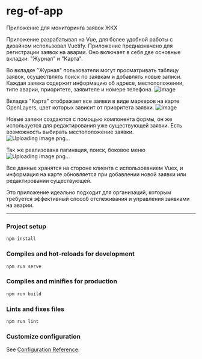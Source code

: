 # reg-of-app
Приложение для мониторинга заявок ЖКХ

Приложение разрабатывал на Vue, для более удобной работы с дизайном использовал Vuetify. Приложение предназначено для регистрации заявок на аварии. Оно включает в себя две основные вкладки: "Журнал" и "Карта". 

Во вкладке "Журнал" пользователи могут просматривать таблицу заявок, осуществлять поиск по заявкам и добавлять новые записи. Каждая заявка содержит информацию об адресе, местоположении, типе аварии, приоритете, заявителе и номере телефона. 
![image](https://github.com/Anissimo/reg-of-app/assets/105608705/b153796e-a4cf-42ae-b258-2a2c19e84e3f)

Вкладка "Карта" отображает все заявки в виде маркеров на карте OpenLayers, цвет которых зависит от приоритета заявки. 
![image](https://github.com/Anissimo/reg-of-app/assets/105608705/5e28b733-f0ff-4f5f-b94a-10762c0bc180)

Новые заявки создаются с помощью компонента формы, он же используется для редактирования уже существующей заявки. Есть возможность выбирать местоположение заявки.
![Uploading image.png…]()

Так же реализована пагинация, поиск, боковое меню
![Uploading image.png…]()

Все данные хранятся на стороне клиента с использованием Vuex, и информация на карте обновляется при добавлении новой заявки или редактировании существующей. 

Это приложение идеально подходит для организаций, которым требуется эффективный способ отслеживания и управления заявками на аварии.

---

### Project setup

```
npm install
```

### Compiles and hot-reloads for development

```
npm run serve
```

### Compiles and minifies for production

```
npm run build
```

### Lints and fixes files

```
npm run lint
```

### Customize configuration

See [Configuration Reference](https://cli.vuejs.org/config/).
